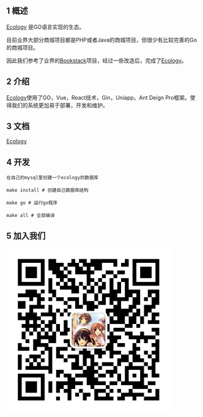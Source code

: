 ## 1 概述

[Ecology](https://github.com/goecology/ecology) 是GO语言实现的生态。

目前业界大部分商城项目都是PHP或者Java的商城项目，但很少有比较完善的Go的商城项目。

因此我们参考了业界的[Bookstack](https://github.com/TruthHun/BookStack)项目，经过一些改造后，完成了[Ecology](https://github.com/goecology/ecology)。


## 2 介绍

[Ecology](https://github.com/goecology/ecology)使用了GO，Vue，React技术，Gin，Uniapp，Ant Deign Pro框架。使得我们的系统更加易于部署，开发和维护。


## 3 文档
[Ecology](https://doc.yitum.com/books/ecology
)
## 4 开发

```
在自己的mysql里创建一个ecology的数据库

make install # 创建自己数据库结构

make go # 运行go程序

make all # 全部编译
```

## 5 加入我们

![wechat](./docs/img/wechat.jpg)
